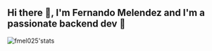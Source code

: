 ## Hi there 👋, I'm Fernando Melendez and I'm a passionate backend dev 🤖

![fmel025'stats](https://github-readme-stats.vercel.app/api?username=fmel025&show_icons=true&theme=tokyonight)
<!--
**fmel025/fmel025** is a ✨ _special_ ✨ repository because its `README.md` (this file) appears on your GitHub profile.

Here are some ideas to get you started:

- 🔭 I’m currently working on ...
- 🌱 I’m currently learning ...
- 👯 I’m looking to collaborate on ...
- 🤔 I’m looking for help with ...
- 💬 Ask me about ...
- 📫 How to reach me: ...
- 😄 Pronouns: ...
- ⚡ Fun fact: ...
-->
